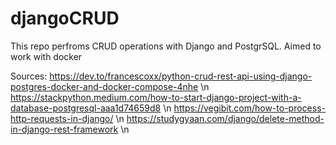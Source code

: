 # djangoCRUD
This repo perfroms CRUD operations with Django and PostgrSQL. Aimed to work with docker


Sources:
https://dev.to/francescoxx/python-crud-rest-api-using-django-postgres-docker-and-docker-compose-4nhe \n
https://stackpython.medium.com/how-to-start-django-project-with-a-database-postgresql-aaa1d74659d8  \n
https://vegibit.com/how-to-process-http-requests-in-django/  \n
https://studygyaan.com/django/delete-method-in-django-rest-framework  \n